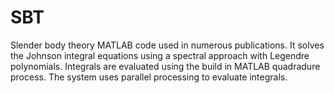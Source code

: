 # SBT
Slender body theory MATLAB code used in numerous publications.
It solves the Johnson integral equations using a spectral approach with Legendre polynomials. 
Integrals are evaluated using the build in MATLAB quadradure process.
The system uses parallel processing to evaluate integrals.
